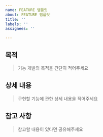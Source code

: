 ```yaml
---
name: FEATURE 템플릿
about: FEATURE 템플릿
title: ''
labels: ''
assignees: ''

---
```


## 목적
> 기능 개발의 목적을 간단히 적어주세요

## 상세 내용
> 구현할 기능에 관한 상세 내용을 적어주세요

## 참고 사항
> 참고할 내용이 있다면 공유해주세요
